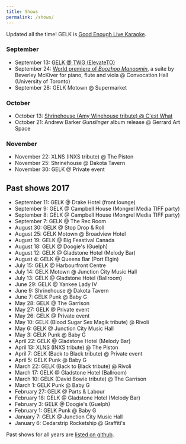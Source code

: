 ```yaml
---
title: Shows
permalink: /shows/
---
```


Updated all the time! GELK is [Good Enough Live Karaoke](http://www.goodenoughlivekaraoke.com).

### September
* September 13: [GELK @ TWG (ElevateTO)](https://www.facebook.com/events/280621905754305/)
* September 24: [World premiere of _Boozhoo Manoomin_](https://www.eventbrite.ca/e/water-is-life-but-many-cant-drink-it-tickets-36657481514), a suite by Beverley McKiver for piano, flute and viola @ Convocation Hall (University of Toronto)
* September 28: GELK Motown @ Supermarket

### October
* October 13: [Shrinehouse (Amy Winehouse tribute) @ C'est What](https://www.facebook.com/events/106617316689557/)
* October 21: Andrew Barker _Gunslinger_ album release @ Gerrard Art Space

### November
* November 22: XLNS (INXS tribute) @ The Piston
* November 25: Shrinehouse @ Dakota Tavern
* November 30: GELK @ Private event

## Past shows 2017

* September 11: GELK @ Drake Hotel (front lounge)
* September 9: GELK @ Campbell House (Mongrel Media TIFF party)
* September 8: GELK @ Campbell House (Mongrel Media TIFF party)
* September 7: GELK @ The Rec Room
* August 30: GELK @ Stop Drop & Roll
* August 25: GELK Motown @ Broadview Hotel
* August 19: GELK @ Big Feastival Canada
* August 18: GELK @ Doogie's (Guelph)
* August 12: GELK @ Gladstone Hotel (Melody Bar)
* August 4: GELK @ Queens Bar (Port Elgin)
* July 15: GELK @ Harbourfront Centre
* July 14: GELK Motown @ Junction City Music Hall
* July 13: GELK @ Gladstone Hotel (Ballroom)
* June 29: GELK @ Yankee Lady IV
* June 9: Shrinehouse @ Dakota Tavern
* June 7: GELK Punk @ Baby G
* May 28: GELK @ The Garrison
* May 27: GELK @ Private event
* May 26: GELK @ Private event
* May 10: GELK (Blood Sugar Sex Magik tribute) @ Rivoli
* May 6: GELK @ Junction City Music Hall
* May 3: GELK Punk @ Baby G
* April 22: GELK @ Gladstone Hotel (Melody Bar)
* April 13: XLNS (INXS tribute) @ The Piston
* April 7: GELK (Back to Black tribute) @ Private event
* April 5: GELK Punk @ Baby G
* March 22: GELK (Back to Black tribute) @ Rivoli
* March 17: GELK @ Gladstone Hotel (Ballroom)
* March 10: GELK (David Bowie tribute) @ The Garrison
* March 1: GELK Punk @ Baby G
* February 27: GELK @ Parts & Labour
* February 18: GELK @ Gladstone Hotel (Melody Bar)
* February 3: GELK @ Doogie's (Guelph)
* February 1: GELK Punk @ Baby G
* January 7: GELK @ Junction City Music Hall
* January 6: Cedarstrip Rocketship @ Graffiti's


Past shows for all years are [listed on github](https://github.com/ruhee/show-archive/tree/master/raw).
